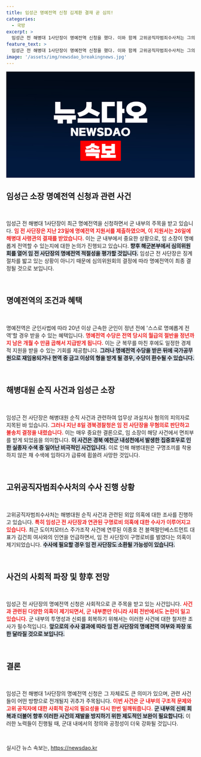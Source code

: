 ```yaml
---
title: 임성근 명예전역 신청 김계환 결재 곧 심의!
categories:
  - 국방
excerpt: >
  임성근 전 해병대 1사단장이 명예전역 신청을 했다. 이와 함께 고위공직자범죄수사처는 그의 구명 로비 의혹과 순직 사건 외압 가능성을 조사 중이다. 군과 정계의 갈등이 심화되고 있는 지금, 그 배경에 무엇이 숨겨져 있을까? 클릭해 확인해 보세요!
feature_text: >
  임성근 전 해병대 1사단장이 명예전역 신청을 했다. 이와 함께 고위공직자범죄수사처는 그의 구명 로비 의혹과 순직 사건 외압 가능성을 조사 중이다. 군과 정계의 갈등이 심화되고 있는 지금, 그 배경에 무엇이 숨겨져 있을까? 클릭해 확인해 보세요!
image: '/assets/img/newsdao_breakingnews.jpg'
---
```


<p><img src="/assets/img/newsdao_breakingnews.jpg" alt="cryptoinkorea 속보" /></p>

<h2 data-ke-size="size26">임성근 소장 명예전역 신청과 관련 사건</h2>

<p data-ke-size="size16">&nbsp;</p>

<p>임성근 전 해병대 1사단장이 최근 명예전역을 신청하면서 군 내부의 주목을 받고 있습니다. <b><span style="color: #ee2323;">임 전 사단장은 지난 23일에 명예전역 지원서를 제출하였으며, 이 지원서는 26일에 해병대 사령관의 결재를 받았습니다.</span></b> 이는 군 내부에서 중요한 상황으로, 임 소장이 명예롭게 전역할 수 있는지에 대한 논의가 진행되고 있습니다. <b><span style="background-color: #21538527;">향후 해군본부에서 심의위원회를 열어 임 전 사단장의 명예전역 적절성을 평가할 것입니다.</span></b> 임성근 전 사단장은 징계 절차를 밟고 있는 상황이 아니기 때문에 심의위원회의 결정에 따라 명예전역이 최종 결정될 것으로 보입니다. </p>

<p data-ke-size="size16">&nbsp;</p>

<h2 data-ke-size="size26">명예전역의 조건과 혜택</h2>

<p data-ke-size="size16">&nbsp;</p>

<p>명예전역은 군인사법에 따라 20년 이상 근속한 군인이 정년 전에 '스스로 명예롭게 전역'할 경우 받을 수 있는 혜택입니다. <b><span style="color: #ee2323;">명예전역 수당은 전역 당시의 월급의 절반을 정년까지 남은 개월 수 만큼 곱해서 지급받게 됩니다.</span></b> 이는 군 복무를 마친 후에도 일정한 경제적 지원을 받을 수 있는 기회를 제공합니다. <b><span style="background-color: #21538527;">그러나 명예전역 수당을 받은 뒤에 국가공무원으로 재임용되거나 현역 중 금고 이상의 형을 받게 될 경우, 수당이 환수될 수 있습니다.</span></b></p>

<p data-ke-size="size16">&nbsp;</p>

<h2 data-ke-size="size26">해병대원 순직 사건과 임성근 소장</h2>

<p data-ke-size="size16">&nbsp;</p>

<p>임성근 전 사단장은 해병대원 순직 사건과 관련하여 업무상 과실치사 혐의의 피의자로 지목된 바 있습니다. <b><span style="color: #ee2323;">그러나 지난 8일 경북경찰청은 임 전 사단장을 무혐의로 판단하고 불송치 결정을 내렸습니다.</span></b> 이는 매우 중요한 결론으로, 임 소장이 해당 사건에서 면죄부를 받게 되었음을 의미합니다. <b><span style="background-color: #21538527;">이 사건은 경북 예천군 내성천에서 발생한 집중호우로 인한 실종자 수색 중 일어난 비극적인 사건입니다.</span></b> 이로 인해 해병대원은 구명조끼를 착용하지 않은 채 수색에 임하다가 급류에 휩쓸려 사망한 것입니다. </p>

<p data-ke-size="size16">&nbsp;</p>

<h2 data-ke-size="size26">고위공직자범죄수사처의 수사 진행 상황</h2>

<p data-ke-size="size16">&nbsp;</p>

<p>고위공직자범죄수사처는 해병대원 순직 사건과 관련된 외압 의혹에 대한 조사를 진행하고 있습니다. <b><span style="color: #ee2323;">특히 임성근 전 사단장과 연관된 구명로비 의혹에 대한 수사가 이루어지고 있습니다.</span></b> 최근 도이치모터스 주가조작 사건에 연루된 이종호 전 블랙펄인베스트먼트 대표가 김건희 여사와의 인연을 언급하면서, 임 전 사단장이 구명로비를 벌였다는 의혹이 제기되었습니다. <b><span style="background-color: #21538527;">수사에 필요할 경우 임 전 사단장도 소환될 가능성이 있습니다.</span></b></p>

<p data-ke-size="size16">&nbsp;</p>

<h2 data-ke-size="size26">사건의 사회적 파장 및 향후 전망</h2>

<p data-ke-size="size16">&nbsp;</p>

<p>임성근 전 사단장의 명예전역 신청은 사회적으로 큰 주목을 받고 있는 사건입니다. <b><span style="color: #ee2323;">사건과 관련된 다양한 의혹이 제기되면서, 군 내부뿐만 아니라 사회 전반에서도 논란이 일고 있습니다.</span></b> 군 내부의 투명성과 신뢰를 회복하기 위해서는 이러한 사건에 대한 철저한 조사가 필수적입니다. <b><span style="background-color: #21538527;"> 앞으로의 수사 결과에 따라 임 전 사단장의 명예전역 여부와 파장 또한 달라질 것으로 보입니다.</span></b> </p>

<p data-ke-size="size16">&nbsp;</p>

<h2 data-ke-size="size26">결론</h2>

<p data-ke-size="size16">&nbsp;</p>

<p>임성근 전 해병대 1사단장의 명예전역 신청은 그 자체로도 큰 의미가 있으며, 관련 사건들이 어떤 방향으로 전개될지 귀추가 주목됩니다. <b><span style="color: #ee2323;">이번 사건은 군 내부의 구조적 문제와 고위 공직자에 대한 사회적 감시의 필요성을 다시 한번 일깨워줍니다.</span></b> <b><span style="background-color: #21538527;">군 내부의 신뢰 회복과 더불어 향후 이러한 사건의 재발을 방지하기 위한 제도적인 보완이 필요합니다.</span></b> 이러한 노력들이 진행될 때, 군대 내에서의 정의와 공정성이 더욱 강화될 것입니다. </p>

<p data-ke-size="size16">&nbsp;</p>
실시간 뉴스 속보는, <a href="https://newsdao.kr" rel="dofollow">https://newsdao.kr</a>



